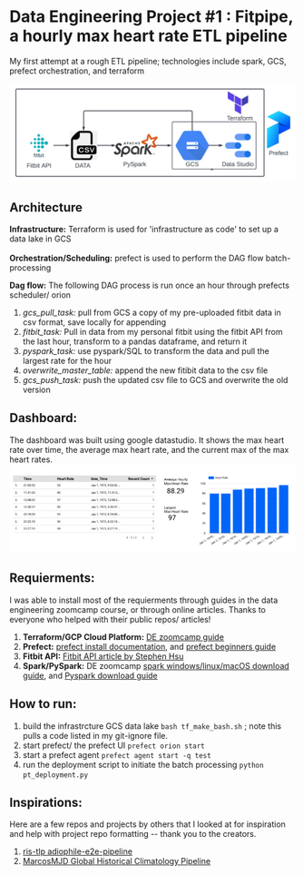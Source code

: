 # Data Engineering Project #1 : Fitpipe, a hourly max heart rate ETL pipeline 
My first attempt at a rough ETL pipeline; technologies include spark, GCS, prefect orchestration, and terraform

![alt text](https://raw.githubusercontent.com/rickyriled/data_engineering_project_1/main/Flowcharts.png)
## Architecture
**Infrastructure:** Terraform is used for 'infrastructure as code' to set up a data lake in GCS<br><br>
**Orchestration/Scheduling:** prefect is used to perform the DAG flow batch-processing

**Dag flow:** The following DAG process is run once an hour through prefects scheduler/ orion
1. *gcs_pull_task:* pull from GCS a copy of my pre-uploaded fitbit data in csv format, save locally for appending
2. *fitbit_task:* Pull in data from my personal fitbit using the fitbit API from the last hour, transform to a pandas dataframe, and return it
3. *pyspark_task:* use pyspark/SQL to transform the data and pull the largest rate for the hour
4. *overwrite_master_table:* append the new fitibit data to the csv file
5. *gcs_push_task:* push the updated csv file to GCS and overwrite the old version


## Dashboard:
The dashboard was built using google datastudio. It shows the max heart rate over time, the average max heart rate, and the current max of the max heart rates.
![alt text](https://raw.githubusercontent.com/rickyriled/data_engineering_project_1/main/gsd_photo.png)

## Requierments:
I was able to install most of the requierments through guides in the data engineering zoomcamp course, or through online articles. Thanks to everyone who helped with their public repos/ articles!
1. **Terraform/GCP Cloud Platform:** [DE zoomcamp guide](https://github.com/DataTalksClub/data-engineering-zoomcamp/tree/main/week_1_basics_n_setup/1_terraform_gcp)
2. **Prefect:** [prefect install documentation](https://docs.prefect.io/getting-started/installation/), and [prefect beginners guide](https://docs.prefect.io/tutorials/first-steps/)
4. **Fitbit API:** [ Fitbit API article by Stephen Hsu](https://towardsdatascience.com/collect-your-own-fitbit-data-with-python-ff145fa10873)
5. **Spark/PySpark:** DE zoomcamp [spark windows/linux/macOS download guide](https://github.com/DataTalksClub/data-engineering-zoomcamp/tree/main/week_5_batch_processing/setup), and [Pyspark download guide](https://github.com/DataTalksClub/data-engineering-zoomcamp/blob/main/week_5_batch_processing/setup/pyspark.md)

 
 ## How to run:
 1. build the infrastrcture GCS data lake `bash tf_make_bash.sh` ; note this pulls a code listed in my git-ignore file.
 3. start prefect/ the prefect UI `prefect orion start`
 4. start a prefect agent `prefect agent start -q test`
 5. run the deployment script to initiate the batch processing `python pt_deployment.py`
 
 ## Inspirations:
 Here are a few repos and projects by others that I looked at for inspiration and help with project repo formatting -- thank you to the creators.
1. [ris-tlp adiophile-e2e-pipeline](https://github.com/ris-tlp/audiophile-e2e-pipeline)
2. [MarcosMJD Global Historical Climatology Pipeline](https://github.com/MarcosMJD/ghcn-d)
